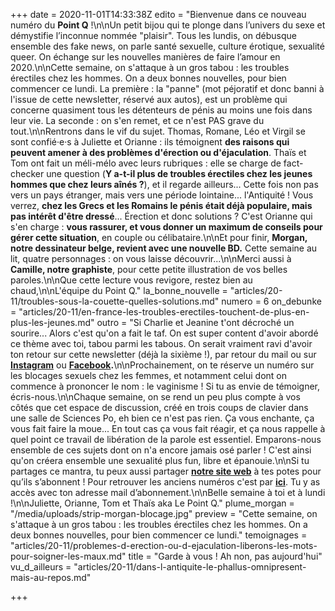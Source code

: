+++
date = 2020-11-01T14:33:38Z
edito = "Bienvenue dans ce nouveau numéro du **Point Q** !\n\nUn petit bijou qui te plonge dans l’univers du sexe et démystifie l’inconnue nommée \"plaisir\". Tous les lundis, on débusque ensemble des fake news, on parle santé sexuelle, culture érotique, sexualité queer. On échange sur les nouvelles manières de faire l’amour en 2020.\n\nCette semaine, on s'attaque à un gros tabou : les troubles érectiles chez les hommes. On a deux bonnes nouvelles, pour bien commencer ce lundi. La première : la \"panne\" (mot péjoratif et donc banni à l'issue de cette newsletter, réservé aux autos), est un problème qui concerne quasiment tous les détenteurs de pénis au moins une fois dans leur vie. La seconde : on s'en remet, et ce n'est PAS grave du tout.\n\nRentrons dans le vif du sujet. Thomas, Romane, Léo et Virgil se sont confié·e·s à Juliette et Orianne : ils témoignent **des raisons qui peuvent amener à des problèmes d'érection ou d'éjaculation**. Thaïs et Tom ont fait un méli-mélo avec leurs rubriques : elle se charge de  fact-checker une question (**Y a-t-il plus de troubles érectiles chez les jeunes hommes que chez leurs aînés&nbsp;?**), et il regarde ailleurs... Cette fois non pas vers un pays étranger, mais vers une période lointaine... l'Antiquité ! Vous verrez, **chez les Grecs et les Romains le pénis était déjà populaire, mais pas intérêt d'être dressé**... Érection et donc solutions ? C'est Orianne qui s'en charge : **vous rassurer, et vous donner un maximum de conseils pour gérer cette situation**, en couple ou célibataire.\n\nEt pour finir, **Morgan, notre dessinateur belge, revient avec une nouvelle BD.** Cette semaine au lit, quatre personnages : on vous laisse découvrir...\n\nMerci aussi à **Camille, notre graphiste**, pour cette petite illustration de vos belles paroles.\n\nQue cette lecture vous revigore, restez bien au chaud,\n\nL'équipe du Point Q."
la_bonne_nouvelle = "articles/20-11/troubles-sous-la-couette-quelles-solutions.md"
numero = 6
on_debunke = "articles/20-11/en-france-les-troubles-erectiles-touchent-de-plus-en-plus-les-jeunes.md"
outro = "Si Charlie et Jeanine t'ont décroché un sourire... Alors c'est qu'on a fait le taf. On est super content d'avoir abordé ce thème avec toi, tabou parmi les tabous. On serait vraiment ravi d'avoir ton retour sur cette newsletter (déjà la sixième !), par retour du mail ou sur [**Instagram**](https://www.instagram.com/lepoint.q) ou [**Facebook**](https://www.facebook.com/lepointq.news)**.**\n\nProchainement, on te réserve un numéro sur les blocages sexuels chez les femmes, et notamment celui dont on commence à prononcer le nom : le vaginisme ! Si tu as envie de témoigner, écris-nous.\n\nChaque semaine, on se rend un peu plus compte à vos côtés que cet espace de discussion, créé en trois coups de clavier dans une salle de Sciences Po, eh bien ce n'est pas rien. Ça vous enchante, ça vous fait faire la moue... En tout cas ça vous fait réagir, et ça nous rappelle à quel point ce travail de libération de la parole est essentiel. Emparons-nous ensemble de ces sujets dont on n'a encore jamais osé parler ! C'est ainsi qu'on créera ensemble une sexualité plus fun, libre et épanouie.\n\nSi tu partages ce mantra, tu peux aussi partager [**notre site web**](https://lepointq.com/) à tes potes pour qu’ils s’abonnent ! Pour retrouver les anciens numéros c'est par [**ici**](https://lepointq.com/newsletters/). Tu y as accès avec ton adresse mail d’abonnement.\n\nBelle semaine à toi et à lundi !\n\nJuliette, Orianne, Tom et Thaïs aka Le Point Q."
plume_morgan = "/media/uploads/strip-morgan-blocage.jpg"
preview = "Cette semaine, on s'attaque à un gros tabou : les troubles érectiles chez les hommes. On a deux bonnes nouvelles, pour bien commencer ce lundi."
temoignages = "articles/20-11/problemes-d-erection-ou-d-ejaculation-liberons-les-mots-pour-soigner-les-maux.md"
title = "Garde à vous ! Ah non, pas aujourd'hui"
vu_d_ailleurs = "articles/20-11/dans-l-antiquite-le-phallus-omnipresent-mais-au-repos.md"

+++
